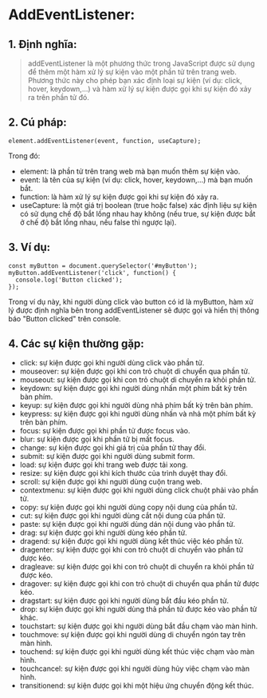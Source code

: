 # AddEventListener:

## 1. Định nghĩa:
> addEventListener là một phương thức trong JavaScript được sử dụng để thêm một hàm xử lý sự kiện vào một phần tử trên trang web. Phương thức này cho phép bạn xác định loại sự kiện (ví dụ: click, hover, keydown,…) và hàm xử lý sự kiện được gọi khi sự kiện đó xảy ra trên phần tử đó.

## 2. Cú pháp:
```
element.addEventListener(event, function, useCapture);
```

Trong đó:
- element: là phần tử trên trang web mà bạn muốn thêm sự kiện vào.
- event: là tên của sự kiện (ví dụ: click, hover, keydown,…) mà bạn muốn bắt.
- function: là hàm xử lý sự kiện được gọi khi sự kiện đó xảy ra.
- useCapture: là một giá trị boolean (true hoặc false) xác định liệu sự kiện có sử dụng chế độ bắt lồng nhau hay không (nếu true, sự kiện được bắt ở chế độ bắt lồng nhau, nếu false thì ngược lại).

## 3. Ví dụ:
```
const myButton = document.querySelector('#myButton');
myButton.addEventListener('click', function() {
  console.log('Button clicked');
});
```
Trong ví dụ này, khi người dùng click vào button có id là myButton, hàm xử lý được định nghĩa bên trong addEventListener sẽ được gọi và hiển thị thông báo "Button clicked" trên console.

## 4. Các sự kiện thường gặp:
- click: sự kiện được gọi khi người dùng click vào phần tử.
- mouseover: sự kiện được gọi khi con trỏ chuột di chuyển qua phần tử.
- mouseout: sự kiện được gọi khi con trỏ chuột di chuyển ra khỏi phần tử.
- keydown: sự kiện được gọi khi người dùng nhấn một phím bất kỳ trên bàn phím.
- keyup: sự kiện được gọi khi người dùng nhả phím bất kỳ trên bàn phím.
- keypress: sự kiện được gọi khi người dùng nhấn và nhả một phím bất kỳ trên bàn phím.
- focus: sự kiện được gọi khi phần tử được focus vào.
- blur: sự kiện được gọi khi phần tử bị mất focus.
- change: sự kiện được gọi khi giá trị của phần tử thay đổi.
- submit: sự kiện được gọi khi người dùng submit form.
- load: sự kiện được gọi khi trang web được tải xong.
- resize: sự kiện được gọi khi kích thước của trình duyệt thay đổi.
- scroll: sự kiện được gọi khi người dùng cuộn trang web.
- contextmenu: sự kiện được gọi khi người dùng click chuột phải vào phần tử.
- copy: sự kiện được gọi khi người dùng copy nội dung của phần tử.
- cut: sự kiện được gọi khi người dùng cắt nội dung của phần tử.
- paste: sự kiện được gọi khi người dùng dán nội dung vào phần tử.
- drag: sự kiện được gọi khi người dùng kéo phần tử.
- dragend: sự kiện được gọi khi người dùng kết thúc việc kéo phần tử.
- dragenter: sự kiện được gọi khi con trỏ chuột di chuyển vào phần tử được kéo.
- dragleave: sự kiện được gọi khi con trỏ chuột di chuyển ra khỏi phần tử được kéo.
- dragover: sự kiện được gọi khi con trỏ chuột di chuyển qua phần tử được kéo.
- dragstart: sự kiện được gọi khi người dùng bắt đầu kéo phần tử.
- drop: sự kiện được gọi khi người dùng thả phần tử được kéo vào phần tử khác.
- touchstart: sự kiện được gọi khi người dùng bắt đầu chạm vào màn hình.
- touchmove: sự kiện được gọi khi người dùng di chuyển ngón tay trên màn hình.
- touchend: sự kiện được gọi khi người dùng kết thúc việc chạm vào màn hình.
- touchcancel: sự kiện được gọi khi người dùng hủy việc chạm vào màn hình.
- transitionend: sự kiện được gọi khi một hiệu ứng chuyển động kết thúc.


